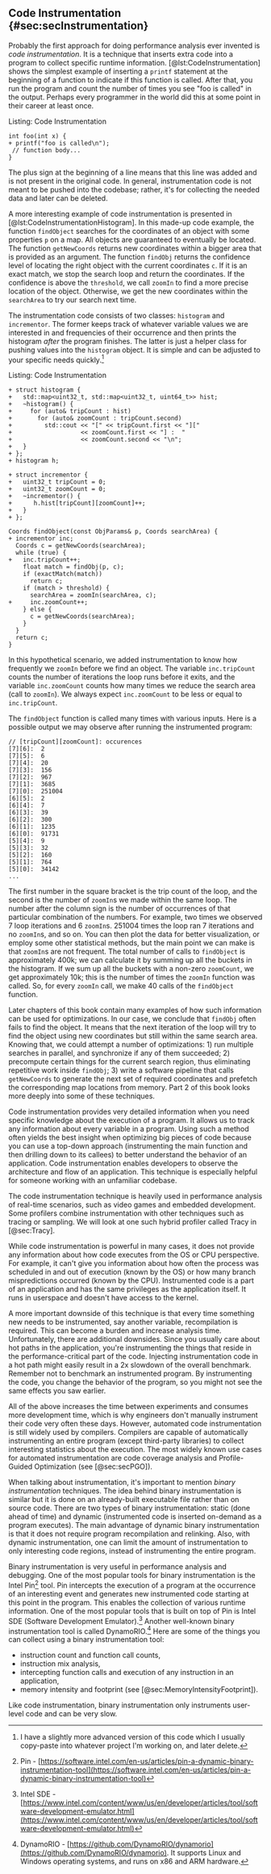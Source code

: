 ## Code Instrumentation {#sec:secInstrumentation}

Probably the first approach for doing performance analysis ever invented is *code instrumentation*. It is a technique that inserts extra code into a program to collect specific runtime information. [@lst:CodeInstrumentation] shows the simplest example of inserting a `printf` statement at the beginning of a function to indicate if this function is called. After that, you run the program and count the number of times you see "foo is called" in the output. Perhaps every programmer in the world did this at some point in their career at least once.

Listing: Code Instrumentation

~~~~ {#lst:CodeInstrumentation .cpp}
int foo(int x) {
+ printf("foo is called\n");
 // function body...
}
~~~~~~~~~~~~~~~~~~~~~~~~~~~~~~~~~~~~~~~~~~~~~~~~~

The plus sign at the beginning of a line means that this line was added and is not present in the original code. In general, instrumentation code is not meant to be pushed into the codebase; rather, it's for collecting the needed data and later can be deleted.

A more interesting example of code instrumentation is presented in [@lst:CodeInstrumentationHistogram]. In this made-up code example, the function `findObject` searches for the coordinates of an object with some properties `p` on a map. All objects are guaranteed to eventually be located. The function `getNewCoords` returns new coordinates within a bigger area that is provided as an argument. The function `findObj` returns the confidence level of locating the right object with the current coordinates `c`. If it is an exact match, we stop the search loop and return the coordinates. If the confidence is above the `threshold`, we call `zoomIn` to find a more precise location of the object. Otherwise, we get the new coordinates within the `searchArea` to try our search next time.

The instrumentation code consists of two classes: `histogram` and `incrementor`. The former keeps track of whatever variable values we are interested in and frequencies of their occurrence and then prints the histogram *after* the program finishes. The latter is just a helper class for pushing values into the `histogram` object. It is simple and can be adjusted to your specific needs quickly.[^3]

Listing: Code Instrumentation

~~~~ {#lst:CodeInstrumentationHistogram .cpp}
+ struct histogram {
+   std::map<uint32_t, std::map<uint32_t, uint64_t>> hist;
+   ~histogram() {
+     for (auto& tripCount : hist)
+       for (auto& zoomCount : tripCount.second)
+         std::cout << "[" << tripCount.first << "]["
+                   << zoomCount.first << "] :  "
+                   << zoomCount.second << "\n";
+   }
+ };
+ histogram h;

+ struct incrementor {
+   uint32_t tripCount = 0;
+   uint32_t zoomCount = 0;
+   ~incrementor() {
+ 	   h.hist[tripCount][zoomCount]++;
+   }
+ };

Coords findObject(const ObjParams& p, Coords searchArea) {
+ incrementor inc;
  Coords c = getNewCoords(searchArea);
  while (true) {
+   inc.tripCount++;
    float match = findObj(p, c);
    if (exactMatch(match))
      return c;
    if (match > threshold) {
      searchArea = zoomIn(searchArea, c);
+     inc.zoomCount++;
    } else {
      c = getNewCoords(searchArea);
    }
  }
  return c;
}
~~~~~~~~~~~~~~~~~~~~~~~~~~~~~~~~~~~~~~~~~~~~~~~~~

In this hypothetical scenario, we added instrumentation to know how frequently we `zoomIn` before we find an object. The variable `inc.tripCount` counts the number of iterations the loop runs before it exits, and the variable `inc.zoomCount` counts how many times we reduce the search area (call to `zoomIn`). We always expect `inc.zoomCount` to be less or equal to `inc.tripCount`. 

The `findObject` function is called many times with various inputs. Here is a possible output we may observe after running the instrumented program:

```
// [tripCount][zoomCount]: occurences
[7][6]:  2
[7][5]:  6
[7][4]:  20
[7][3]:  156
[7][2]:  967
[7][1]:  3685
[7][0]:  251004
[6][5]:  2
[6][4]:  7
[6][3]:  39
[6][2]:  300
[6][1]:  1235
[6][0]:  91731
[5][4]:  9
[5][3]:  32
[5][2]:  160
[5][1]:  764
[5][0]:  34142
...
```

The first number in the square bracket is the trip count of the loop, and the second is the number of `zoomIn`s we made within the same loop. The number after the column sign is the number of occurrences of that particular combination of the numbers. For example, two times we observed 7 loop iterations and 6 `zoomIn`s. 251004 times the loop ran 7 iterations and no `zoomIn`s, and so on. You can then plot the data for better visualization, or employ some other statistical methods, but the main point we can make is that `zoomIn`s are not frequent. 
The total number of calls to `findObject` is approximately 400k; we can calculate it by summing up all the buckets in the histogram. If we sum up all the buckets with a non-zero `zoomCount`, we get approximately 10k; this is the number of times the `zoomIn` function was called. So, for every `zoomIn` call, we make 40 calls of the `findObject` function.

Later chapters of this book contain many examples of how such information can be used for optimizations. In our case, we conclude that `findObj` often fails to find the object. It means that the next iteration of the loop will try to find the object using new coordinates but still within the same search area. Knowing that, we could attempt a number of optimizations: 1) run multiple searches in parallel, and synchronize if any of them succeeded; 2) precompute certain things for the current search region, thus eliminating repetitive work inside `findObj`; 3) write a software pipeline that calls `getNewCoords` to generate the next set of required coordinates and prefetch the corresponding map locations from memory. Part 2 of this book looks more deeply into some of these techniques.

Code instrumentation provides very detailed information when you need specific knowledge about the execution of a program. It allows us to track any information about every variable in a program. Using such a method often yields the best insight when optimizing big pieces of code because you can use a top-down approach (instrumenting the main function and then drilling down to its callees) to better understand the behavior of an application. Code instrumentation enables developers to observe the architecture and flow of an application. This technique is especially helpful for someone working with an unfamiliar codebase.

The code instrumentation technique is heavily used in performance analysis of real-time scenarios, such as video games and embedded development. Some profilers combine instrumentation with other techniques such as tracing or sampling. We will look at one such hybrid profiler called Tracy in [@sec:Tracy].

While code instrumentation is powerful in many cases, it does not provide any information about how code executes from the OS or CPU perspective. For example, it can't give you information about how often the process was scheduled in and out of execution (known by the OS) or how many branch mispredictions occurred (known by the CPU). Instrumented code is a part of an application and has the same privileges as the application itself. It runs in userspace and doesn't have access to the kernel.

A more important downside of this technique is that every time something new needs to be instrumented, say another variable, recompilation is required. This can become a burden and increase analysis time. Unfortunately, there are additional downsides. Since you usually care about hot paths in the application, you're instrumenting the things that reside in the performance-critical part of the code. Injecting instrumentation code in a hot path might easily result in a 2x slowdown of the overall benchmark. Remember not to benchmark an instrumented program. By instrumenting the code, you change the behavior of the program, so you might not see the same effects you saw earlier.

All of the above increases the time between experiments and consumes more development time, which is why engineers don't manually instrument their code very often these days. However, automated code instrumentation is still widely used by compilers. Compilers are capable of automatically instrumenting an entire program (except third-party libraries) to collect interesting statistics about the execution. The most widely known use cases for automated instrumentation are code coverage analysis and Profile-Guided Optimization (see [@sec:secPGO]).

When talking about instrumentation, it's important to mention *binary instrumentation* techniques. The idea behind binary instrumentation is similar but it is done on an already-built executable file rather than on source code. There are two types of binary instrumentation: static (done ahead of time) and dynamic (instrumented code is inserted on-demand as a program executes). The main advantage of dynamic binary instrumentation is that it does not require program recompilation and relinking. Also, with dynamic instrumentation, one can limit the amount of instrumentation to only interesting code regions, instead of instrumenting the entire program.

Binary instrumentation is very useful in performance analysis and debugging. One of the most popular tools for binary instrumentation is the Intel Pin[^1] tool. Pin intercepts the execution of a program at the occurrence of an interesting event and generates new instrumented code starting at this point in the program. This enables the collection of various runtime information. One of the most popular tools that is built on top of Pin is Intel SDE (Software Development Emulator).[^2] Another well-known binary instrumentation tool is called DynamoRIO.[^4] Here are some of the things you can collect using a binary instrumentation tool:

* instruction count and function call counts,
* instruction mix analysis,
* intercepting function calls and execution of any instruction in an application,
* memory intensity and footprint (see [@sec:MemoryIntensityFootprint]).

Like code instrumentation, binary instrumentation only instruments user-level code and can be very slow.

[^1]: Pin - [https://software.intel.com/en-us/articles/pin-a-dynamic-binary-instrumentation-tool](https://software.intel.com/en-us/articles/pin-a-dynamic-binary-instrumentation-tool)
[^2]: Intel SDE - [https://www.intel.com/content/www/us/en/developer/articles/tool/software-development-emulator.html](https://www.intel.com/content/www/us/en/developer/articles/tool/software-development-emulator.html)
[^3]: I have a slightly more advanced version of this code which I usually copy-paste into whatever project I'm working on, and later delete.
[^4]: DynamoRIO - [https://github.com/DynamoRIO/dynamorio](https://github.com/DynamoRIO/dynamorio). It supports Linux and Windows operating systems, and runs on x86 and ARM hardware.
